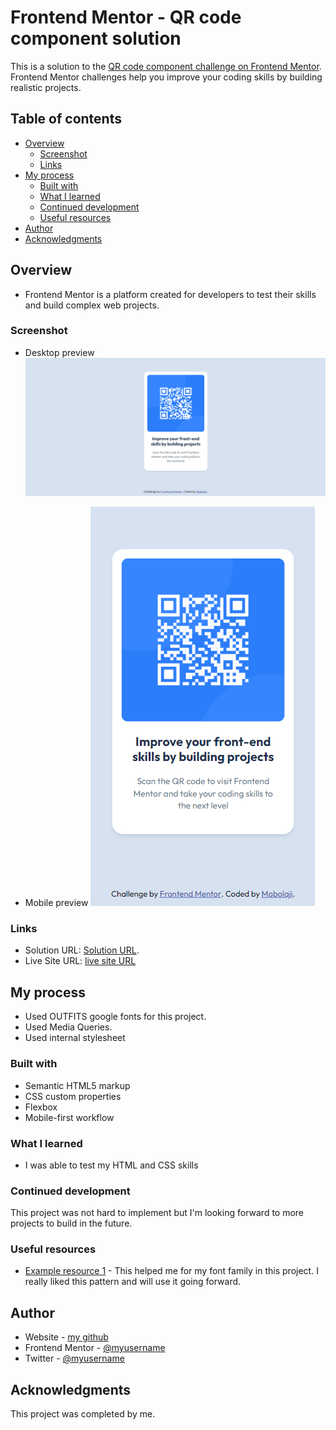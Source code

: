 # Frontend Mentor - QR code component solution

This is a solution to the [QR code component challenge on Frontend Mentor](https://www.frontendmentor.io/challenges/qr-code-component-iux_sIO_H). Frontend Mentor challenges help you improve your coding skills by building realistic projects.

## Table of contents

- [Overview](#overview)
  - [Screenshot](#screenshot)
  - [Links](#links)
- [My process](#my-process)
  - [Built with](#built-with)
  - [What I learned](#what-i-learned)
  - [Continued development](#continued-development)
  - [Useful resources](#useful-resources)
- [Author](#author)
- [Acknowledgments](#acknowledgments)

## Overview

- Frontend Mentor is a platform created for developers to test their skills and build complex web projects.

### Screenshot
- Desktop preview
![](./images/Screenshot%20Desktop.png)

- Mobile preview
![](./images/Screenshot%20Mobile.png)

### Links

- Solution URL: [Solution URL](https://github.com/Bolazcoding/QR-code-component).
- Live Site URL: [live site URL](https://your-live-site-url.com)

## My process

- Used OUTFITS google fonts for this project.
- Used Media Queries.
- Used internal stylesheet

### Built with

- Semantic HTML5 markup
- CSS custom properties
- Flexbox
- Mobile-first workflow

### What I learned

- I was able to test my HTML and CSS skills

### Continued development

This project was not hard to implement but I'm looking forward to more projects to build in the future.

### Useful resources

- [Example resource 1](https://fonts.google.com/) - This helped me for my font family in this project. I really liked this pattern and will use it going forward.

## Author

- Website - [my github](https://github.com/Bolazcoding)
- Frontend Mentor - [@myusername](https://www.frontendmentor.io/profile/Bolazcoding)
- Twitter - [@myusername](https://www.twitter.com/Saintbj12)

## Acknowledgments

This project was completed by me.
